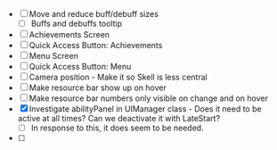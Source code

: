- [ ] Move and reduce buff/debuff sizes
	- [ ] Buffs and debuffs tooltip
- [ ] Achievements Screen
- [ ] Quick Access Button: Achievements
- [ ] Menu Screen
- [ ] Quick Access Button: Menu
- [ ] Camera position - Make it so Skell is less central
- [ ] Make resource bar show up on hover
- [ ] Make resource bar numbers only visible on change and on hover
- [x] Investigate abilityPanel in UIManager class - Does it need to be active at all times? Can we deactivate it with LateStart?
	- [ ] In response to this, it does seem to be needed.
- [ ] 

